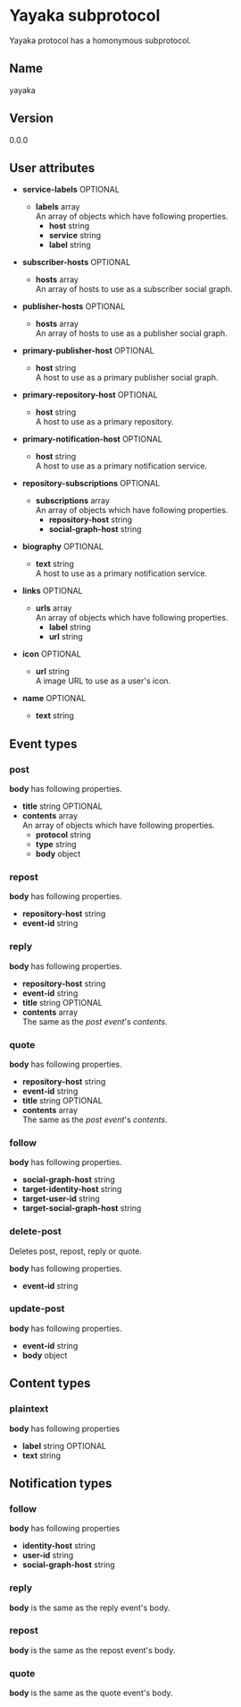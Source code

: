 # Yayaka subprotocol

Yayaka protocol has a homonymous subprotocol.


## Name

yayaka


## Version

0.0.0


## User attributes

- **service-labels** OPTIONAL
  - **labels** array  
    An array of objects which have following properties.
    - **host** string
    - **service** string
    - **label** string

- **subscriber-hosts** OPTIONAL
  - **hosts** array  
    An array of hosts to use as a subscriber social graph.

- **publisher-hosts** OPTIONAL
  - **hosts** array  
    An array of hosts to use as a publisher social graph.

- **primary-publisher-host** OPTIONAL
  - **host** string  
    A host to use as a primary publisher social graph.

- **primary-repository-host** OPTIONAL
  - **host** string  
    A host to use as a primary repository.

- **primary-notification-host** OPTIONAL
  - **host** string  
    A host to use as a primary notification service.

- **repository-subscriptions** OPTIONAL
  - **subscriptions** array  
    An array of objects which have following properties.
    - **repository-host** string
    - **social-graph-host** string

- **biography** OPTIONAL
  - **text** string  
    A host to use as a primary notification service.

- **links** OPTIONAL
  - **urls** array  
    An array of objects which have following properties.
    - **label** string
    - **url** string

- **icon** OPTIONAL
  - **url** string  
    A image URL to use as a user's icon.

- **name** OPTIONAL
  - **text** string


## Event types

### post

**body** has following properties.
- **title** string OPTIONAL
- **contents** array  
  An array of objects which have following properties.
  - **protocol** string
  - **type** string
  - **body** object

### repost

**body** has following properties.
- **repository-host** string
- **event-id** string

### reply

**body** has following properties.
- **repository-host** string
- **event-id** string
- **title** string OPTIONAL
- **contents** array  
  The same as the *post event*'s *contents*.

### quote

**body** has following properties.
- **repository-host** string
- **event-id** string
- **title** string OPTIONAL
- **contents** array  
  The same as the *post event*'s *contents*.

### follow

**body** has following properties.
- **social-graph-host** string
- **target-identity-host** string
- **target-user-id** string
- **target-social-graph-host** string

### delete-post

Deletes post, repost, reply or quote.

**body** has following properties.
- **event-id** string

### update-post

**body** has following properties.
- **event-id** string
- **body** object


## Content types

### plaintext

**body** has following properties
- **label** string OPTIONAL
- **text** string


## Notification types

### follow

**body** has following properties
- **identity-host** string
- **user-id** string
- **social-graph-host** string

### reply

**body** is the same as the reply event's body.

### repost

**body** is the same as the repost event's body.

### quote

**body** is the same as the quote event's body.
